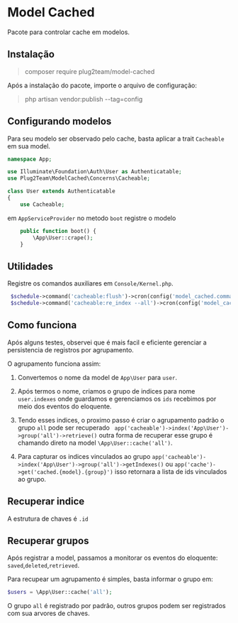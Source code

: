 # Model Cached

Pacote para controlar cache em modelos.

## Instalação

> composer require plug2team/model-cached

Após a instalação do pacote, importe o arquivo de configuração:

>  php artisan vendor:publish --tag=config 

## Configurando modelos

Para seu modelo ser observado pelo cache, basta aplicar a trait `Cacheable` em sua model.

```php
namespace App;

use Illuminate\Foundation\Auth\User as Authenticatable;
use Plug2Team\ModelCached\Concerns\Cacheable;

class User extends Authenticatable
{
    use Cacheable;
```

em `AppServiceProvider` no metodo `boot` registre o modelo

```php
    public function boot() {
        \App\User::crape();
    }
```

## Utilidades

Registre os comandos auxiliares em `Console/Kernel.php`.

```php
 $schedule->command('cacheable:flush')->cron(config('model_cached.commands.flush'));
 $schedule->command('cacheable:re_index --all')->cron(config('model_cached.commands.re_index'));
```

## Como funciona

Após alguns testes, observei que é mais facil e eficiente gerenciar a persistencia de registros por agrupamento.

O agrupamento funciona assim: 

1. Convertemos o nome da model de `App\User` para `user`.

2. Após termos o nome, criamos o grupo de indices para nome `user.indexes` onde guardamos e gerenciamos os `ids` recebimos por meio dos
eventos do eloquente.

3. Tendo esses indices, o proximo passo é criar o agrupamento padrão o grupo `all` pode ser recuperado `` app('cacheable')->index('App\User')->group('all')->retrieve()`` 
outra forma de recuperar esse grupo é chamando direto na model `\App\User::cache('all')`.  

4. Para capturar os indices vinculados ao grupo ``app('cacheable')->index('App\User')->group('all')->getIndexes()``  ou 
``app('cache')->get('cached.{model}.{group}')`` isso retornara a lista de ids vinculados ao grupo.

## Recuperar indice

A estrutura de chaves é `.id`

## Recuperar grupos

Após registrar a model, passamos a monitorar os eventos do eloquente: `saved`,`deleted`,`retrieved`.

Para recupear um agrupamento é simples, basta informar o grupo em:

```php
$users = \App\User::cache('all');
```

O grupo `all` é registrado por padrão, outros grupos podem ser registrados com sua arvores de chaves.



